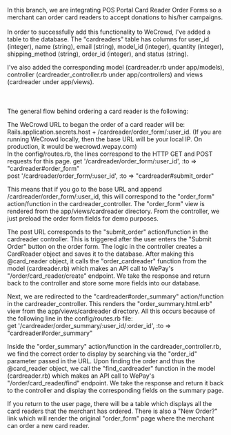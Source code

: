 In this branch, we are integrating POS Portal Card Reader Order Forms so a merchant can order card readers to accept donations to his/her campaigns.
 <br>
 <br>
In order to successfully add this functionality to WeCrowd, I've added a table to the database. The "cardreaders" table has columns for user_id (integer), name (string), email (string), model_id (integer), quantity (integer), shipping_method (string), order_id (integer), and status (string).

I've also added the corresponding model (cardreader.rb under app/models), controller (cardreader_controller.rb under app/controllers) and views (cardreader under app/views). 
<br>
<br>
<br>
<br>
The general flow behind ordering a card reader is the following:

The WeCrowd URL to began the order of a card reader will be: Rails.application.secrets.host + /cardreader/order_form/:user_id. (If you are running WeCrowd locally, then the base URL will be your local IP. On production, it would be wecrowd.wepay.com)
<br>
In the config/routes.rb, the lines correspond to the HTTP GET and POST requests for this page. 
    get '/cardreader/order_form/:user_id', :to => "cardreader#order_form"
    <br>
    post '/cardreader/order_form/:user_id', :to => "cardreader#submit_order"
    <br>

This means that if you go to the base URL and append /cardreader/order_form/:user_id, this will correspond to the "order_form" action/function in the cardreader_controller.  The "order_form" view is rendered from the app/views/cardreader directory.  From the controller, we just preload the order form fields for demo purposes.
    
The post URL corresponds to the "submit_order" action/function in the cardreader controller. This is triggered after the user enters the "Submit Order" button on the order form. The logic in the controller creates a CardReader object and saves it to the database. After making this @card_reader object, it calls the  "order_cardreader" function from the model (cardreader.rb) which makes an API call to WePay's "/order/card_reader/create" endpoint. We take the response and return back to the controller and store some more fields into our database. 
    
Next, we are redirected to the "cardreader#order_summary" action/function in the cardreader_controller. This renders the "order_summary.html.erb" view from the app/views/cardreader directory. All this occurs because of the following line in the config/routes.rb file:
<br>
        get '/cardreader/order_summary/:user_id/:order_id', :to => "cardreader#order_summary"
<br>        
        
Inside the "order_summary" action/function in the cardreader_controller.rb, we find the correct order to display by searching via the "order_id" parameter passed in the URL. Upon finding the order and thus the @card_reader object, we call the "find_cardreader" function in the model (cardreader.rb) which makes an API call to WePay's "/order/card_reader/find" endpoint. We take the response and return it back to the controller and display the corresponding fields on the summary page. 
    
If you return to the user page, there will be a table which displays all the card readers that the merchant has ordered. There is also a "New Order?" link which will render the original "order_form" page where the merchant can order a new card reader.



    